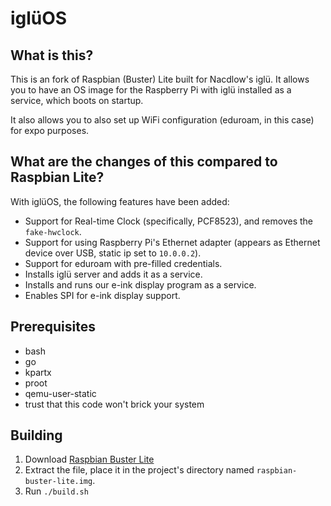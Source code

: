 # iglüOS

## What is this?

This is an fork of Raspbian (Buster) Lite built for Nacdlow's iglü. It allows
you to have an OS image for the Raspberry Pi with iglü installed as a service,
which boots on startup.

It also allows you to also set up WiFi configuration (eduroam, in this case)
for expo purposes.

## What are the changes of this compared to Raspbian Lite?

With iglüOS, the following features have been added:

- Support for Real-time Clock (specifically, PCF8523), and removes the
  `fake-hwclock`.
- Support for using Raspberry Pi's Ethernet adapter (appears as Ethernet device
  over USB, static ip set to `10.0.0.2`).
- Support for eduroam with pre-filled credentials.
- Installs iglü server and adds it as a service.
- Installs and runs our e-ink display program as a service.
- Enables SPI for e-ink display support.

## Prerequisites

- bash
- go
- kpartx
- proot
- qemu-user-static
- trust that this code won't brick your system

## Building

1. Download [Raspbian Buster Lite](https://www.raspberrypi.org/downloads/raspbian/)
2. Extract the file, place it in the project's directory named
   `raspbian-buster-lite.img`.
3. Run `./build.sh`

